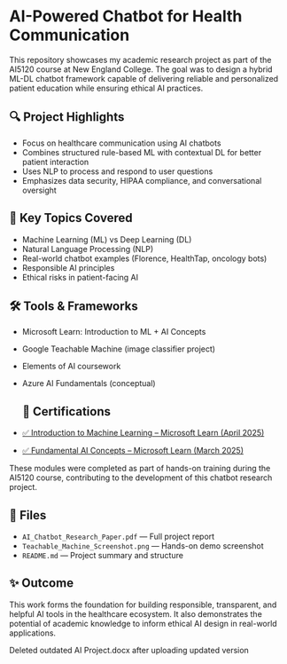 # AI-Powered Chatbot for Health Communication

This repository showcases my academic research project as part of the AI5120 course at New England College. The goal was to design a hybrid ML-DL chatbot framework capable of delivering reliable and personalized patient education while ensuring ethical AI practices.

## 🔍 Project Highlights
- Focus on healthcare communication using AI chatbots
- Combines structured rule-based ML with contextual DL for better patient interaction
- Uses NLP to process and respond to user questions
- Emphasizes data security, HIPAA compliance, and conversational oversight

## 🧠 Key Topics Covered
- Machine Learning (ML) vs Deep Learning (DL)
- Natural Language Processing (NLP)
- Real-world chatbot examples (Florence, HealthTap, oncology bots)
- Responsible AI principles
- Ethical risks in patient-facing AI

## 🛠 Tools & Frameworks
- Microsoft Learn: Introduction to ML + AI Concepts
- Google Teachable Machine (image classifier project)
- Elements of AI coursework
- Azure AI Fundamentals (conceptual)
  ## 📜 Certifications

- [✅ Introduction to Machine Learning – Microsoft Learn (April 2025)](https://learn.microsoft.com/en-us/users/cheekatitejaswi-8382/achievements/w2xclxdn?tab=tab-modules)
- [✅ Fundamental AI Concepts – Microsoft Learn (March 2025)](https://learn.microsoft.com/en-us/users/cheekatitejaswi-8382/achievements/yeafbeqr)

These modules were completed as part of hands-on training during the AI5120 course, contributing to the development of this chatbot research project.


## 📄 Files
- `AI_Chatbot_Research_Paper.pdf` — Full project report
- `Teachable_Machine_Screenshot.png` — Hands-on demo screenshot
- `README.md` — Project summary and structure

## ✨ Outcome
This work forms the foundation for building responsible, transparent, and helpful AI tools in the healthcare ecosystem. It also demonstrates the potential of academic knowledge to inform ethical AI design in real-world applications.

Deleted outdated AI Project.docx after uploading updated version
